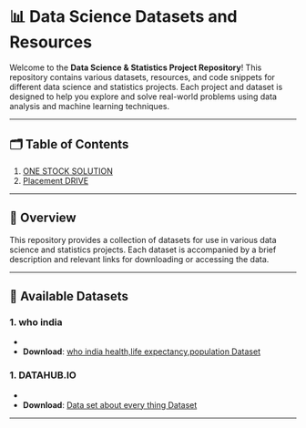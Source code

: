 # 📊 Data Science Datasets and Resources

Welcome to the **Data Science & Statistics Project Repository**! This repository contains various datasets, resources, and code snippets for different data science and statistics projects. Each project and dataset is designed to help you explore and solve real-world problems using data analysis and machine learning techniques.

---

## 🗂️ Table of Contents
1. [ONE STOCK SOLUTION](https://www.getsuper.ai/post/12-essential-sql-project-ideas-for-data-analyst-resumes-in-2024)
2. [Placement DRIVE](https://drive.google.com/drive/folders/1Fqr4QWLOkQm_XXRIXnmCfudfg5R5Q3uU)




---

## 📌 Overview
This repository provides a collection of datasets for use in various data science and statistics projects. Each dataset is accompanied by a brief description and relevant links for downloading or accessing the data.

---

## 📁 Available Datasets

### 1. **who india**
- 
- **Download**: [who india health,life expectancy,population Dataset](https://data.who.int/countries/356)
  
### 1. **DATAHUB.IO**
- 
- **Download**: [Data set about every thing  Dataset](https://datahub.io/collections)
  
  


---


